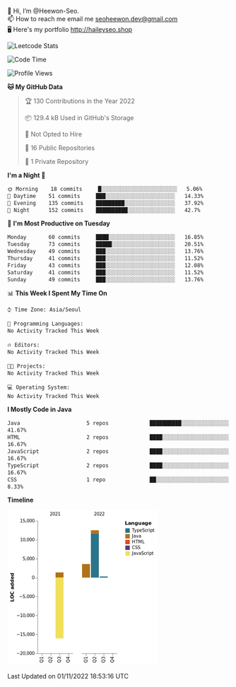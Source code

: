 👋 Hi, I’m @Heewon-Seo.  
📫 How to reach me email me seoheewon.dev@gmail.com   
🖥 Here's my portfolio http://haileyseo.shop

![Leetcode Stats](https://leetcode.card.workers.dev/?username=Heewon-Seo)

 <!--START_SECTION:waka-->
![Code Time](http://img.shields.io/badge/Code%20Time-130%20hrs%2033%20mins-blue)

![Profile Views](http://img.shields.io/badge/Profile%20Views-0-blue)

**🐱 My GitHub Data** 

> 🏆 130 Contributions in the Year 2022
 > 
> 📦 129.4 kB Used in GitHub's Storage 
 > 
> 🚫 Not Opted to Hire
 > 
> 📜 16 Public Repositories 
 > 
> 🔑 1 Private Repository 
 > 
**I'm a Night 🦉** 

```text
🌞 Morning    18 commits     █░░░░░░░░░░░░░░░░░░░░░░░░   5.06% 
🌆 Daytime    51 commits     ███░░░░░░░░░░░░░░░░░░░░░░   14.33% 
🌃 Evening    135 commits    █████████░░░░░░░░░░░░░░░░   37.92% 
🌙 Night      152 commits    ██████████░░░░░░░░░░░░░░░   42.7%

```
📅 **I'm Most Productive on Tuesday** 

```text
Monday       60 commits     ████░░░░░░░░░░░░░░░░░░░░░   16.85% 
Tuesday      73 commits     █████░░░░░░░░░░░░░░░░░░░░   20.51% 
Wednesday    49 commits     ███░░░░░░░░░░░░░░░░░░░░░░   13.76% 
Thursday     41 commits     ███░░░░░░░░░░░░░░░░░░░░░░   11.52% 
Friday       43 commits     ███░░░░░░░░░░░░░░░░░░░░░░   12.08% 
Saturday     41 commits     ███░░░░░░░░░░░░░░░░░░░░░░   11.52% 
Sunday       49 commits     ███░░░░░░░░░░░░░░░░░░░░░░   13.76%

```


📊 **This Week I Spent My Time On** 

```text
⌚︎ Time Zone: Asia/Seoul

💬 Programming Languages: 
No Activity Tracked This Week

🔥 Editors: 
No Activity Tracked This Week

🐱‍💻 Projects: 
No Activity Tracked This Week

💻 Operating System: 
No Activity Tracked This Week

```

**I Mostly Code in Java** 

```text
Java                     5 repos             ██████████░░░░░░░░░░░░░░░   41.67% 
HTML                     2 repos             ████░░░░░░░░░░░░░░░░░░░░░   16.67% 
JavaScript               2 repos             ████░░░░░░░░░░░░░░░░░░░░░   16.67% 
TypeScript               2 repos             ████░░░░░░░░░░░░░░░░░░░░░   16.67% 
CSS                      1 repo              ██░░░░░░░░░░░░░░░░░░░░░░░   8.33%

```


**Timeline**

![Chart not found](https://raw.githubusercontent.com/Heewon-Seo/Heewon-Seo/main/charts/bar_graph.png) 


 Last Updated on 01/11/2022 18:53:16 UTC
<!--END_SECTION:waka-->

